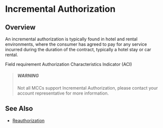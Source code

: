 # Incremental Authorization

## Overview

An incremental authorization is typically found in hotel and rental environments, where the consumer has agreed to pay for any service incurred during the duration of the contract, typically a hotel stay or car rental. 

Field requirement Authorization Characteristics Indicator (ACI)

<!-- theme: warning -->
> ##### WARNING
> Not all MCCs support Incremental Authorization, please contact your account representative for more information.

## See Also
 - [Reauthorization](Re-Auth.md)

